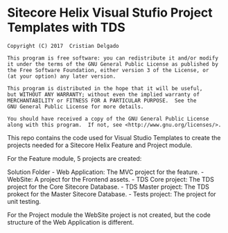 # Sitecore Helix Visual Stufio Project Templates with TDS

    Copyright (C) 2017  Cristian Delgado

    This program is free software: you can redistribute it and/or modify
    it under the terms of the GNU General Public License as published by
    the Free Software Foundation, either version 3 of the License, or
    (at your option) any later version.

    This program is distributed in the hope that it will be useful,
    but WITHOUT ANY WARRANTY; without even the implied warranty of
    MERCHANTABILITY or FITNESS FOR A PARTICULAR PURPOSE.  See the
    GNU General Public License for more details.

    You should have received a copy of the GNU General Public License
    along with this program.  If not, see <http://www.gnu.org/licenses/>.
    
This repo contains the code used for Visual Studio Templates to create the projects needed for a Sitecore Helix Feature and Project module.

For the Feature module, 5 projects are created:

Solution Folder
    - Web Application: The MVC project for the feature.
    - WebSite: A project for the Frontend assets.
    - TDS Core project: The TDS project for the Core Sitecore Database.
    - TDS Master project: The TDS prokect for the Master Sitecore Database.
    - Tests project: The project for unit testing.

For the Project module the WebSite project is not created, but the code structure of the Web Application is different.